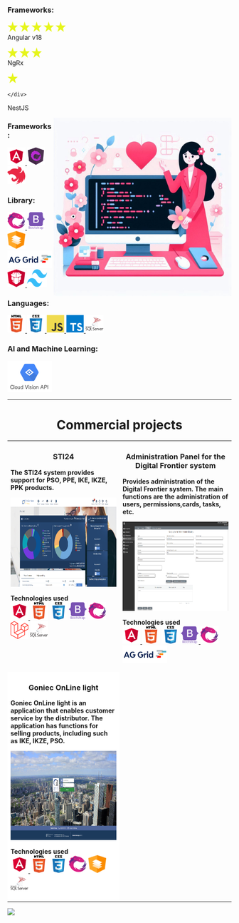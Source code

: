 
<h3 align="left">Frameworks:</h3>	 
	 
<p align="left">
<section>
    <div class="loader loader-9">
        <svg class="loader-star star1" version="1.1" xmlns="http://www.w3.org/2000/svg"
            xmlns:xlink="http://www.w3.org/1999/xlink" x="0px" y="0px" width="23.172px" height="23.346px"
            viewBox="0 0 23.172 23.346" xml:space="preserve">
            <polygon fill="#e6f51b" points="11.586,0 8.864,8.9 0,8.9 7.193,14.447 4.471,23.346 11.586,17.84 18.739,23.346 16.77,14.985 23.172,8.9 14.306,8.9" />
        </svg>
        <svg class="loader-star star2" version="1.1" xmlns="http://www.w3.org/2000/svg"
            xmlns:xlink="http://www.w3.org/1999/xlink" x="0px" y="0px" width="23.172px" height="23.346px"
            viewBox="0 0 23.172 23.346" xml:space="preserve">
            <polygon fill="#e6f51b" points="11.586,0 8.864,8.9 0,8.9 7.193,14.447 4.471,23.346 11.586,17.84 18.739,23.346 16.77,14.985 23.172,8.9 14.306,8.9  " />
        </svg>
        <svg class="loader-star star3" version="1.1" xmlns="http://www.w3.org/2000/svg"
            xmlns:xlink="http://www.w3.org/1999/xlink" x="0px" y="0px" width="23.172px" height="23.346px"
            viewBox="0 0 23.172 23.346" xml:space="preserve">
            <polygon fill="#e6f51b" points="11.586,0 8.864,8.9 0,8.9 7.193,14.447 4.471,23.346 11.586,17.84 18.739,23.346 16.77,14.985 23.172,8.9 14.306,8.9  " />
        </svg>
        <svg class="loader-star star4" version="1.1" xmlns="http://www.w3.org/2000/svg"
            xmlns:xlink="http://www.w3.org/1999/xlink" x="0px" y="0px" width="23.172px" height="23.346px"
            viewBox="0 0 23.172 23.346" xml:space="preserve">
            <polygon fill="#e6f51b" points="11.586,0 8.864,8.9 0,8.9 7.193,14.447 4.471,23.346 11.586,17.84 18.739,23.346 16.77,14.985 23.172,8.9 14.306,8.9  " />
        </svg>
        <svg class="loader-star star5" version="1.1" xmlns="http://www.w3.org/2000/svg"
            xmlns:xlink="http://www.w3.org/1999/xlink" x="0px" y="0px" width="23.172px" height="23.346px"
            viewBox="0 0 23.172 23.346" xml:space="preserve">
            <polygon fill="#e6f51b" points="11.586,0 8.864,8.9 0,8.9 7.193,14.447 4.471,23.346 11.586,17.84 18.739,23.346 16.77,14.985 23.172,8.9 14.306,8.9  " />
        </svg>
    </div>
</section>
Angular v18
 </p>	 
	
<p align="left"> 
<section>
    <div class="loader loader-9">
        <svg class="loader-star star1" version="1.1" xmlns="http://www.w3.org/2000/svg"
            xmlns:xlink="http://www.w3.org/1999/xlink" x="0px" y="0px" width="23.172px" height="23.346px"
            viewBox="0 0 23.172 23.346" xml:space="preserve">
            <polygon fill="#e6f51b" points="11.586,0 8.864,8.9 0,8.9 7.193,14.447 4.471,23.346 11.586,17.84 18.739,23.346 16.77,14.985 23.172,8.9 14.306,8.9" />
        </svg>
        <svg class="loader-star star2" version="1.1" xmlns="http://www.w3.org/2000/svg"
            xmlns:xlink="http://www.w3.org/1999/xlink" x="0px" y="0px" width="23.172px" height="23.346px"
            viewBox="0 0 23.172 23.346" xml:space="preserve">
            <polygon fill="#e6f51b" points="11.586,0 8.864,8.9 0,8.9 7.193,14.447 4.471,23.346 11.586,17.84 18.739,23.346 16.77,14.985 23.172,8.9 14.306,8.9  " />
        </svg>
        <svg class="loader-star star3" version="1.1" xmlns="http://www.w3.org/2000/svg"
            xmlns:xlink="http://www.w3.org/1999/xlink" x="0px" y="0px" width="23.172px" height="23.346px"
            viewBox="0 0 23.172 23.346" xml:space="preserve">
            <polygon fill="#e6f51b" points="11.586,0 8.864,8.9 0,8.9 7.193,14.447 4.471,23.346 11.586,17.84 18.739,23.346 16.77,14.985 23.172,8.9 14.306,8.9  " />
        </svg>
    </div>
</section>
NgRx
 </p>

<p align="left"> 
<section>
    <div class="loader loader-9">
        <svg class="loader-star star1" version="1.1" xmlns="http://www.w3.org/2000/svg"
            xmlns:xlink="http://www.w3.org/1999/xlink" x="0px" y="0px" width="23.172px" height="23.346px"
            viewBox="0 0 23.172 23.346" xml:space="preserve">
            <polygon fill="#e6f51b" points="11.586,0 8.864,8.9 0,8.9 7.193,14.447 4.471,23.346 11.586,17.84 18.739,23.346 16.77,14.985 23.172,8.9 14.306,8.9" />
        </svg>
        
    </div>
</section>
NestJS
 </p>


	
<img align="right" alt="Coding" width="400" src="./images/logo/tlo.jfif">  

<h3 align="left">Frameworks:</h3>
<p align="left"> 
<a href="https://angular.io" target="_blank" rel="noreferrer"> 
	<img src="./images/logo/angular.svg" alt="Angular" width="40" height="40"/> 
</a>  
<a href="https://ngrx.io" target="_blank" rel="noreferrer"> 
	<img src="./images/logo/ngrx.svg" alt="NgRx" width="40" height="40"/> 
</a>

<a href="https://nestjs.com/" target="_blank" rel="noreferrer">
	<img src="./images/logo/nestjs-icon.svg" alt="NestJS" width="40" height="40"/> 
</a>


<h3 align="left">Library:</h3>   
<a href="https://rxjs.dev/" target="_blank" rel="noreferrer"> 
	<img src="./images/logo/rxjs.svg" alt="RxJS" width="40" height="40"/> 
</a>

<a href="https://getbootstrap.com" target="_blank" rel="noreferrer"> 
	<img src="./images/logo/bootstrap-plain-wordmark.svg" alt="Bootstrap" width="40" height="40"/>
</a>
<a href="https://material.angular.io/" target="_blank" rel="noreferrer">
	<img src="./images/logo/angular-material.svg" alt="Angular Material" width="40" height="40"/>
</a>
<a href="https://www.ag-grid.com/" target="_blank" rel="noreferrer"> 
	<img src="./images/logo/ag-grid-logo.png" alt="AG Grid" width="100" height="40"/>
</a>
<a href="https://primeng.org/" target="_blank" rel="noreferrer">
<img src="./images/logo/primeng-logo.png" alt="PrimeNG" width="40" height="40"/>
</a>
<a href="https://tailwindcss.com/" target="_blank" rel="noreferrer">
<img src="./images/logo/Tailwind_CSS_Logo.svg" alt="Tailwind CSS" width="45" height="40"/>
</a>

<h3 align="left">Languages:</h3>  

<a href="https://www.w3.org/html/" target="_blank" rel="noreferrer"> 
<img src="./images/logo/html5-original-wordmark.svg" alt="html5" width="40" height="40"/> </a>
 
<a href="https://www.w3schools.com/css/" target="_blank" rel="noreferrer"> 
<img src="./images/logo/css3-original-wordmark.svg" alt="CSS3" width="40" height="40"/> </a> 
 
<a href="https://developer.mozilla.org/en-US/docs/Web/JavaScript" target="_blank" rel="noreferrer"> 
<img src="./images/logo/javascript-original.svg" alt="JavaScript" width="40" height="40"/> </a> 
  
<a href="https://www.typescriptlang.org/" target="_blank" rel="noreferrer"> 
<img src="./images/logo/typescript-original.svg" alt="TypeScript" width="40" height="40"/> </a>

<a href="https://learn.microsoft.com/pl-pl/training/paths/program-transact-sql/" target="_blank" rel="noreferrer"> 
<img src="./images/logo/microsoft-sql-server-logo-svgrepo-com.svg" alt="T-SQL" width="40" height="40"/></a>

<!--
<h3 align="left">Tools:</h3>  
 
<a href="https://www.figma.com/" target="_blank" rel="noreferrer"> 
<img src="./images/logo/figma-logo.png" alt="Figma" width="40" height="40"/></a>
<a href="https://www.figma.com/" target="_blank" rel="noreferrer">
<img src="./images/logo/Jira_Logo.svg" alt="JIRA" width="40" height="40"/></a>
<a href="https://code.visualstudio.com/" target="_blank" rel="noreferrer">
<img src="./images/logo/Visual_Studio_Code.png" alt = "Visual Studio Code" width="40" height="40"></a>
<a href="https://git-scm.com/" target="_blank" rel="noreferrer">
<img src="./images/logo/git-scm-icon.svg" alt="GIT" width="40" height="40"></a>
-->
</p>
<h3 align="left">AI and Machine Learning:</h3>
<a href="https://cloud.google.com/vision/docs" target="_blank" rel="noreferrer">
<img src="./images/logo/Cloud-Vision-API.png" alt="Cloud Vision API" width="100" height="70"/></a>
 
<hr>
<h1 align="center">Commercial projects</h1> 
<table>
	<tr> 
		<td width="50%" valign="top">
			<h3 align="center">STI24</h3>
			<p><strong>The STI24 system provides support for PSO, PPE, IKE, IKZE, PPK products. </strong></p>
		 <a href="https://photos.google.com/share/AF1QipOe6yhWmF4pWUz4KoGGdxUqIGcKWSgZB7CFTZroK_8dS6okvdkRYc5JAParpgMQxQ/photo/AF1QipN9MtS0-UbNEFKFXY7YNVxk-qMehj7pIjW5L33V?key=VHRHRnU0anZiWk9Ca2F6c0xuVEVGaTZCeG1CU29B" target="_blank" rel="noreferrer">
		 <img src="./images/STI24/sti24-portfel.png" width="100%" height="200"  alt="STI24"/>
		 </a>
		 <p align="left">
		 <strong> Technologies used </strong>
		 <br/>
		 <a href="https://angular.io" target="_blank" rel="noreferrer">
		 <img src="./images/logo/angular.svg" alt="Angular" width="40" height="40"/>
		 </a>
		 <a href="https://www.w3.org/html/" target="_blank" rel="noreferrer"> <img src="./images/logo/html5-original-wordmark.svg" alt="HTML5" width="40" height="40"/></a>
		 <a href="https://www.w3schools.com/css/" target="_blank" rel="noreferrer"> <img src="./images/logo/css3-original-wordmark.svg" alt="CSS3" width="40" height="40"/></a>
		 <a href="https://getbootstrap.com" target="_blank" rel="noreferrer"> <img src="./images/logo/bootstrap-plain-wordmark.svg" alt="Bootstrap" width="40" height="40"/></a>
		 <a href="https://rxjs.dev/" target="_blank" rel="noreferrer"><img src="./images/logo/rxjs.svg" alt="RxJS" width="40" height="40"/></a>
		 <a href="https://laravel.com/" target="_blank" rel="noreferrer"> <img src="./images/logo/laravel.svg" alt="Laravel" width="40" height="40"/></a>
		 <a href="https://learn.microsoft.com/pl-pl/training/paths/program-transact-sql/" target="_blank" rel="noreferrer"><img src="./images/logo/microsoft-sql-server-logo-svgrepo-com.svg" alt="T-SQL" width="40" height="40"/></a>
		 </p>
		</td>
		<td width="50%" valign="top">
			<h3 align="center">Administration Panel for the Digital Frontier system</h3>
		<p><strong>Provides administration of the Digital Frontier system. 
		 The main functions are the administration of users, 
		 permissions,cards, tasks, etc.</strong></p>
		 <a href="https://photos.google.com/share/AF1QipOGduk6zKNQCrVEN-WvtGkOaokt1zc61erpeYf7wUtpBUAo9dad3bi1bbWH4FeL0A/photo/AF1QipPmflskEyAAQIEIypDB09Vhe_nbsuu0Shr887eO?key=cDh1bXZzTmVCcWdYTFM1YTVDSjZsRVlRVjRESlhn" target="_blank" rel="noreferrer">
		 <img src="./images/Panel-Administracyjny/karta-uprawnien.png" width="100%" height="200" alt="Panel Administracyjny"/>
		 </a>
		 <p align="left">
		 <strong> Technologies used </strong>
		 <br/>
		 <a href="https://angular.io" target="_blank" rel="noreferrer">
		 <img src="./images/logo/angular.svg" alt="Angular" width="40" height="40"/>
		 </a>
		 <a href="https://www.w3.org/html/" target="_blank" rel="noreferrer"><img src="./images/logo/html5-original-wordmark.svg" alt="html5" width="40" height="40"/></a>
		 <a href="https://www.w3schools.com/css/" target="_blank" rel="noreferrer"><img src="./images/logo/css3-original-wordmark.svg" alt="css3" width="40" height="40"/></a>
		 <a href="https://getbootstrap.com" target="_blank" rel="noreferrer"><img src="./images/logo/bootstrap-plain-wordmark.svg" alt="bootstrap 5" width="40" height="40"/> </a>
		 <a href="https://rxjs.dev/" target="_blank" rel="noreferrer"><img src="./images/logo/rxjs.svg" alt="RxJS" width="40" height="40"/></a>
		 <a href="https://www.ag-grid.com/" target="_blank" rel="noreferrer"><img src="./images/logo/ag-grid-logo.png" alt="AG Grid" width="100" height="40"/></a>
		</p> 
		</td>		
	</tr>
	<tr>
		<td width="50%" valign="top" style="background-color: white;">
		<h3 align="center">Goniec OnLine light</h3>
		<p><strong>Goniec OnLine light is an application that enables customer service by the distributor. The application has functions for selling products, including such as IKE, IKZE, PSO.</strong></p>
		<img src="./images/Goniec-OnLine-light/GoniecOnLineLight.png" width="100%" height="200"  alt="GoniecOnLineLight"/>
		<p align="left">
		<strong> Technologies used </strong>
		<br/>
		<a href="https://angular.io" target="_blank" rel="noreferrer">
		<img src="./images/logo/angular.svg" alt="Angular" width="40" height="40"/>
		</a>
		<a href="https://www.w3.org/html/" target="_blank" rel="noreferrer"> <img src="./images/logo/html5-original-wordmark.svg" alt="HTML5" width="40" height="40"/></a>
		<a href="https://www.w3schools.com/css/" target="_blank" rel="noreferrer"> <img src="./images/logo/css3-original-wordmark.svg" alt="CSS3" width="40" height="40"/></a>
		<a href="https://rxjs.dev/" target="_blank" rel="noreferrer"><img src="./images/logo/rxjs.svg" alt="RxJS" width="40" height="40"/></a>
		<a href="https://material.angular.io/" target="_blank" rel="noreferrer"><img src="./images/logo/angular-material.svg" alt="Angular Material" width="40" height="40"/></a>
		<a href="https://learn.microsoft.com/pl-pl/training/paths/program-transact-sql/" target="_blank" rel="noreferrer"><img src="./images/logo/microsoft-sql-server-logo-svgrepo-com.svg" alt="T-SQL" width="40" height="40"/></a>
		</p>
		</td>
	</tr>
</table>
  
 
![](https://komarev.com/ghpvc/?username=KasiaKasia&style=for-the-badge)